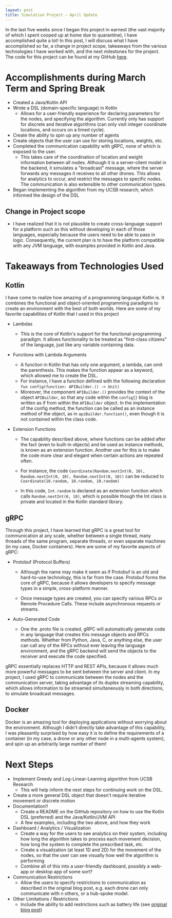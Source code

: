 ```yaml
---
layout: post
title: Simulation Project – April Update
---
```

In the last five weeks since I began this project in earnest (the vast majority of which I spent cooped up at home due to quarantine), I have accomplished quite a lot! In this post, I will discuss what I have accomplished so far, a change in project scope, takeaways from the various technologies I have worked with, and the next milestones for the project. The code for this project can be found at my GitHub [here](https://github.com/ashah03/kotlin-distributed-framework).

# Accomplishments during March Term and Spring Break

- Created a Java/Kotlin API 
- Wrote a DSL (domain-specific language) in Kotlin
    - Allows for a user-friendly experience for declaring parameters for the nodes, and specifying the algorithm. Currently only has support for discrete and iterative algorithms (can only visit integer coordinate locations, and occurs on a timed cycle).
- Create the ability to spin up any number of agents
- Create objects that the user can use for storing locations, weights, etc.
- Completed the communication capability with gRPC, none of which is exposed to the user. 
    - This takes care of the coordination of location and weight information between all nodes. Although it is a server-client model in the backend, it simulates a "broadcast" message, where the server forwards any messages it receives to all other drones. This allows for analytics to occur, and restrict the messages to specific nodes. The communication is also extensible to other communication types.
- Began implementing the algorithm from my UCSB research, which informed the design of the DSL

## Change in Project scope 

- I have realized that it is not plausible to create cross-language support for a platform such as this without developing in each of those languages, especially because the users need to be able to pass in logic. Consequently, the current plan is to have the platform compatible with any JVM language, with examples provided in Kotlin and Java.

# Takeaways from Technologies Used

## Kotlin 

I have come to realize how amazing of a programming language Kotlin is. It combines the functional and object-oriented programming paradigms to create an environment with the best of both worlds. Here are some of my favorite capabilities of Kotlin that I used in this project

- Lambdas
    - This is the core of Kotlin's support for the functional-programming paradigm. It allows functionality to be treated as "first-class citizens" of the language, just like any variable containing data.

- Functions with Lambda Arguments
    - A function in Kotlin that has only one argument, a lambda, can omit the parenthesis. This makes the function appear as a keyword, which allowed me to create the DSL. 
    - For instance, I have a function defined with the following declaration
    `fun config(function: APIBuilder.() -> Unit)`
    - Moreover, the component `APIBuilder.()` provides the context of the object `APIBuilder`, so that any code within the `config{}` blog is written as if from within the `APIBuilder` object. In the implementation of the config method, the function can be called as an instance method of the object, as in `apiBuilder.function()`, even though it is not contained within the class code.
 - Extension Functions
    - The capability described above, where functions can be added after the fact (even to built-in objects) and be used as instance methods, is known as an extension function. Another use for this is to make the code more clear and elegant when certain actions are repeated often. 
   - For instance, the code `Coordinate(Random.nextInt(0, 10), Random.nextInt(0, 10), Random.nextInt(0, 10))` can be reduced to 
   `Coordinate(10.random, 10.random, 10.random)`
   
   - In this code, `Int.random` is declared as an extension function which calls `Random.nextInt(0, 10)`, which is possible though the Int class is private and located in the Kotlin standard library.


## gRPC

Through this project, I have learned that gRPC is a great tool for communication at any scale, whether between a single thread, many threads of the same program, separate threads, or even separate machines (in my case, Docker containers). Here are some of my favorite aspects of gRPC:

- Protobuf (Protocol Buffers)
    - Although the name may make it seem as if Protobuf is an old and hard-to-use technology, this is far from the case. Protobuf forms the core of gRPC, because it allows developers to specify message types in a simple, cross-platform manner. 

    - Once message types are created, you can specify various RPCs or Remote Procedure Calls. These include asynchronous requests or streams.

- Auto-Generated Code

    - One the .proto file is created, gRPC will automatically generate code in any language that creates this message objects and RPCs methods. Whether from Python, Java, C, or anything else, the user can call any of the RPCs without ever leaving the language environment, and the gRPC backend will send the objects to the receiver and execute the code specified. 

gRPC essentially replaces HTTP and REST APIs, because it allows much more powerful messages to be sent between the server and client. In my project, I used gRPC to communicate between the nodes and the communication server, taking advantage of its duplex streaming capability, which allows information to be streamed simultaneously in both directions, to simulate broadcast messages.


## Docker

Docker is an amazing tool for deploying applications without worrying about the environment. Although I didn't directly take advantage of this capability, I was pleasantly surprised by how easy it is to define the requirements of a container (in my case, a drone or any other node in a multi-agents system), and spin up an arbitrarily large number of them! 

# Next Steps

- Implement Greedy and Log-Linear-Learning algorithm from UCSB Research
    - This will help inform the next steps for continuing work on the DSL. 
- Create a more general DSL object that doesn't require iterative movement or discrete motion
- Documentation!!
    - Create a README on the GitHub repository on how to use the Kotlin DSL (preferred) and the Java/Kotlin/JVM API
    - A few examples, including the two above, and how they work
- Dashboard / Analytics / Visualization
    - Create a way for the users to see analytics on their system, including how long the algorithm takes to process each movement decision, how long the system to complete the prescribed task, etc.
    - Create a visualization (at least 1D and 2D) for the movement of the nodes, so that the user can see visually how well the algorithm is performing
    - Combine all of this into a user-friendly dashboard, possibly a web-app or desktop app of some sort?
- Communication Restrictions
    - Allow the users to specify restrictions to communication as described in the original blog post, e.g. each drone can only communicate with n others, or a hub-spoke model. 
- Other Limitations / Restrictions
    - Include the ability to add restrictions such as battery life (see [original blog post](/Simulation-Project-1))
      

